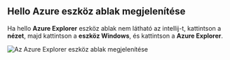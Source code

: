 ## <a name="displaying-hello-azure-explorer-tool-window"></a>Hello Azure eszköz ablak megjelenítése

Ha hello **Azure Explorer** eszköz ablak nem látható az intellij-t, kattintson a **nézet**, majd kattintson a **eszköz Windows**, és kattintson a **Azure Explorer**.

![Az Azure Explorer eszköz ablak megjelenítése](./media/azure-toolkit-for-intellij-show-azure-explorer/show-az-exp-01.png)

